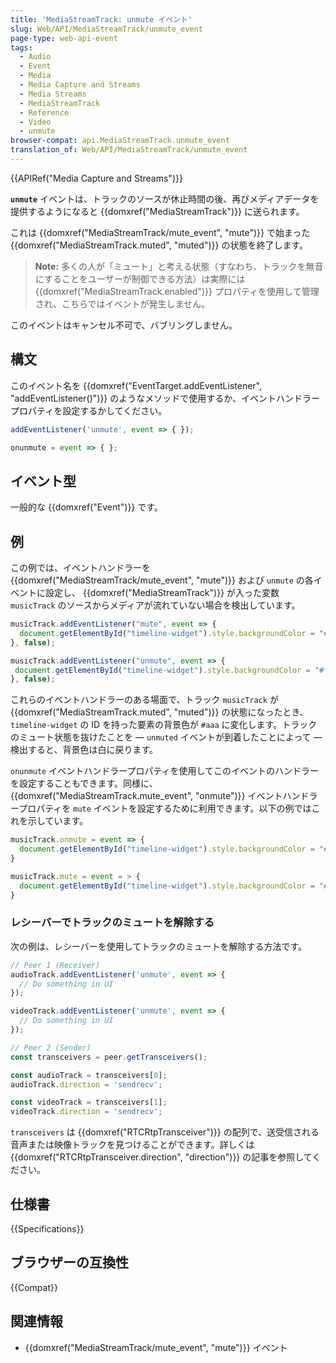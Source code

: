```yaml
---
title: 'MediaStreamTrack: unmute イベント'
slug: Web/API/MediaStreamTrack/unmute_event
page-type: web-api-event
tags:
  - Audio
  - Event
  - Media
  - Media Capture and Streams
  - Media Streams
  - MediaStreamTrack
  - Reference
  - Video
  - unmute
browser-compat: api.MediaStreamTrack.unmute_event
translation_of: Web/API/MediaStreamTrack/unmute_event
---
```

{{APIRef("Media Capture and Streams")}}

**`unmute`** イベントは、トラックのソースが休止時間の後、再びメディアデータを提供するようになると {{domxref("MediaStreamTrack")}} に送られます。

これは {{domxref("MediaStreamTrack/mute_event", "mute")}} で始まった {{domxref("MediaStreamTrack.muted", "muted")}} の状態を終了します。

> **Note:** 多くの人が「ミュート」と考える状態（すなわち、トラックを無音にすることをユーザーが制御できる方法）は実際には {{domxref("MediaStreamTrack.enabled")}} プロパティを使用して管理され、こちらではイベントが発生しません。

このイベントはキャンセル不可で、バブリングしません。

## 構文

このイベント名を {{domxref("EventTarget.addEventListener", "addEventListener()")}} のようなメソッドで使用するか、イベントハンドラープロパティを設定するかしてください。

```js
addEventListener('unmute', event => { });

onunmute = event => { };
```

## イベント型

一般的な {{domxref("Event")}} です。

## 例

この例では、イベントハンドラーを {{domxref("MediaStreamTrack/mute_event", "mute")}} および `unmute` の各イベントに設定し、 {{domxref("MediaStreamTrack")}} が入った変数 `musicTrack` のソースからメディアが流れていない場合を検出しています。

```js
musicTrack.addEventListener("mute", event => {
  document.getElementById("timeline-widget").style.backgroundColor = "#aaa";
}, false);

musicTrack.addEventListener("unmute", event => {
 document.getElementById("timeline-widget").style.backgroundColor = "#fff";
}, false);
```

これらのイベントハンドラーのある場面で、トラック `musicTrack` が {{domxref("MediaStreamTrack.muted", "muted")}} の状態になったとき、 `timeline-widget` の ID を持った要素の背景色が `#aaa` に変化します。トラックのミュート状態を抜けたことを — `unmuted` イベントが到着したことによって — 検出すると、背景色は白に戻ります。

`onunmute` イベントハンドラープロパティを使用してこのイベントのハンドラーを設定することもできます。同様に、 {{domxref("MediaStreamTrack.mute_event", "onmute")}} イベントハンドラープロパティを `mute` イベントを設定するために利用できます。以下の例ではこれを示しています。

```js
musicTrack.onmute = event => {
  document.getElementById("timeline-widget").style.backgroundColor = "#aaa";
}

musicTrack.mute = event = > {
  document.getElementById("timeline-widget").style.backgroundColor = "#fff";
}
```

### レシーバーでトラックのミュートを解除する

次の例は、レシーバーを使用してトラックのミュートを解除する方法です。

```js
// Peer 1 (Receiver)
audioTrack.addEventListener('unmute', event => {
  // Do something in UI
});

videoTrack.addEventListener('unmute', event => {
  // Do something in UI
});

// Peer 2 (Sender)
const transceivers = peer.getTransceivers();

const audioTrack = transceivers[0];
audioTrack.direction = 'sendrecv';

const videoTrack = transceivers[1];
videoTrack.direction = 'sendrecv';
```

`transceivers` は {{domxref("RTCRtpTransceiver")}} の配列で、送受信される音声または映像トラックを見つけることができます。詳しくは {{domxref("RTCRtpTransceiver.direction", "direction")}} の記事を参照してください。

## 仕様書

{{Specifications}}

## ブラウザーの互換性

{{Compat}}

## 関連情報

- {{domxref("MediaStreamTrack/mute_event", "mute")}} イベント
